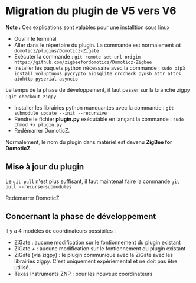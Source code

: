 # Migration du plugin de V5 vers V6

__Note :__ Ces explications sont valables pour une installtion sous linux



* Ouvrir le terminal
* Aller dans le répertoire du plugin. La commande est normalement <code>cd domoticz/plugins/Domoticz-Zigate</code>
* Exécuter la commande : `git remote set-url origin https://github.com/zigbeefordomoticz/Domoticz-Zigbee`
* Installer les paquets python nécessaire avec la commande : `sudo pip3 install voluptuous pycrypto aiosqlite crccheck pyusb attr attrs aiohttp pyserial-asyncio`

Le temps de la phase de développement, il faut passer sur la branche zigpy : `git checkout zigpy`

* Installer les librairies python manquantes avec la commande : `git submodule update --init --recursive`
* Rendre le fichier __plugin.py__ exécutable en lançant la commande : `sudo chmod +x plugin.py`
* Redémarrer DomoticZ.

Normalement, le nom du plugin dans matériel est devenu __ZigBee for DomoticZ__.


## Mise à jour du plugin

Le `git pull` n'est plus suffisant, il faut maintenat faire la commande `git pull --recurse-submodules`

Redémarrer DomoticZ

## Concernant la phase de développement

Il y a 4 modèles de coordinateurs possibiles :

* ZiGate : aucune modification sur le fontionnement du plugin existant
* ZiGate + : aucune modification sur le fontionnement du plugin existant
* ZiGate (via zigpy) : le plugin communique avec la ZiGate avec les librairies zigpy. C'est uniquement expériemental et ne doit pas être utilisé.
* Texas Instruments ZNP : pour les nouveux coordinateurs


